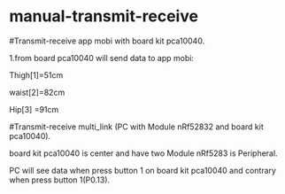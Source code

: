 # manual-transmit-receive
#Transmit-receive app mobi with board kit pca10040.

1.from board pca10040 will send data to app mobi:

  Thigh[1]=51cm
  
  waist[2]=82cm
  
  Hip[3] =91cm

#Transmit-receive multi_link (PC with Module nRf52832 and  board kit pca10040).
 
 board kit pca10040 is center and have two Module nRf5283 is Peripheral.
 
 PC will see data when press button 1 on board kit pca10040 and contrary when press button 1(P0.13).